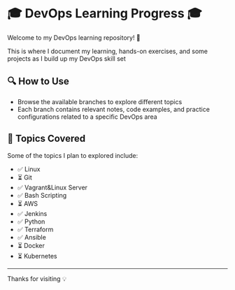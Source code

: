 # 🎓 DevOps Learning Progress 🎓

Welcome to my DevOps learning repository! 🚀

This is where I document my learning, hands-on exercises, and some projects as I build up my DevOps skill set

## 🔍 How to Use

- Browse the available branches to explore different topics
- Each branch contains relevant notes, code examples, and practice configurations related to a specific DevOps area

## 🎯 Topics Covered

Some of the topics I plan to explored include:

- ✅ Linux
- ⏳ Git
- ✅ Vagrant&Linux Server
- ✅ Bash Scripting
- ⏳ AWS
- ✅ Jenkins
- ✅ Python
- ✅ Terraform
- ✅ Ansible
- ⏳ Docker
- ⏳ Kubernetes

---
Thanks for visiting 💡
